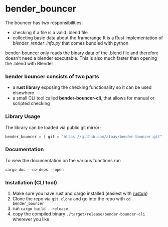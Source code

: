 # bender_bouncer

The bouncer has two responsibilities:
- checking if a file is a valid .blend file
- collecting basic data about the framerange
It is a Rust implementation of *blender_render_info.py* that comes bundled with python

bender-bouncer only reads the binary data of the .blend file and therefore
doesn't need a blender executable. This is also much faster than opening the
.blend with Blender

### bender bouncer consists of two parts
- a **rust library** exposing the checking functionality so it can be used elsewhere
- a small CLI tool called **bender-bouncer-cli**, that allows for manual or scripted checking

### Library Usage
The library can be loaded via public git mirror:
```rust
bender_bouncer = { git = "https://github.com/atoav/bender-bouncer.git" }
```

### Documentation
To view the documentation on the various functions run
```rust
cargo doc --no-deps --open
```

### Installation (CLI tool)
1. Make sure you have rust and cargo installed (easiest with [rustup](http://rustup.rs))
2. Clone the repo via `git clone` and go into the repo with `cd bender_bouncer`
3. run `cargo build --release`
4. copy the compiled binary `./target/release/bender-bouncer-cli` wherever you like

